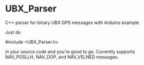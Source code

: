 # UBX_Parser
C++ parser for binary UBX GPS messages with Arduino example

Just do

\#include <UBX_Parser.h> 

in your source code and you're good to go.  Currently supports NAV_POSLLH, NAV_DOP, and NAV_VELNED messages.
